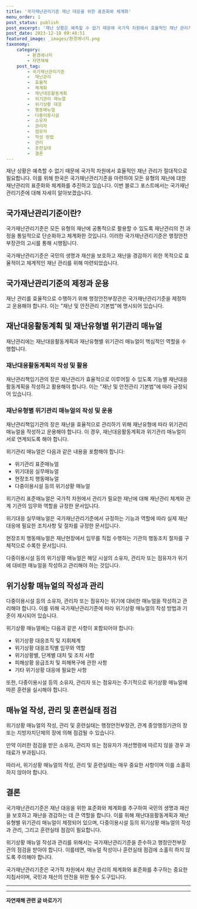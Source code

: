 ```yaml
---
title: '국가재난관리기준 재난 대응을 위한 표준화와 체계화'
menu_order: 1
post_status: publish
post_excerpt: '재난 상황은 예측할 수 없기 때문에 국가적 차원에서 효율적인 재난 관리가 절대적으로 필요합니다. 이를 위해 한국은 국가재난관리기준을 마련하여 모든 유형의 재난에 대한 재난관리의 표준화와 체계화를 추진하고 있습니다. 이번 블로그 포스트에서는 국가재난관리기준에 대해 자세히 알아보겠습니다.'
post_date: 2023-12-18 09:48:51
featured_image: _images/환경에너지.png
taxonomy:
    category:
        - 환경에너지
        - 자연재해
    post_tag:
        - 국가재난관리기준
        -  재난관리
        -  효율적
        -  체계화
        -  재난대응활동계획
        -  위기관리 매뉴얼
        -  위기상황 대응
        -  행동매뉴얼
        -  다중이용시설
        -  소유자
        -  관리자
        -  점유자
        -  작성 방법
        -  관리
        -  훈련실태
        -  결론
---
```



재난 상황은 예측할 수 없기 때문에 국가적 차원에서 효율적인 재난 관리가 절대적으로 필요합니다. 이를 위해 한국은 국가재난관리기준을 마련하여 모든 유형의 재난에 대한 재난관리의 표준화와 체계화를 추진하고 있습니다. 이번 블로그 포스트에서는 국가재난관리기준에 대해 자세히 알아보겠습니다.

## 국가재난관리기준이란?

국가재난관리기준은 모든 유형의 재난에 공통적으로 활용할 수 있도록 재난관리의 전 과정을 통일적으로 단순화하고 체계화한 것입니다. 이러한 국가재난관리기준은 행정안전부장관의 고시를 통해 시행됩니다.

국가재난관리기준은 국민의 생명과 재산을 보호하고 재난을 경감하기 위한 목적으로 효율적이고 체계적인 재난 관리를 위해 마련되었습니다.

## 국가재난관리기준의 제정과 운용

재난 관리를 효율적으로 수행하기 위해 행정안전부장관은 국가재난관리기준을 제정하고 운용해야 합니다. 이는 "재난 및 안전관리 기본법"에 명시되어 있습니다.

## 재난대응활동계획 및 재난유형별 위기관리 매뉴얼

재난관리에는 재난대응활동계획과 재난유형별 위기관리 매뉴얼이 핵심적인 역할을 수행합니다.

### 재난대응활동계획의 작성 및 활용

재난관리책임기관의 장은 재난관리가 효율적으로 이루어질 수 있도록 기능별 재난대응 활동계획을 작성하고 활용해야 합니다. 이는 "재난 및 안전관리 기본법"에 따라 규정되어 있습니다.

### 재난유형별 위기관리 매뉴얼의 작성 및 운용

재난관리책임기관의 장은 재난을 효율적으로 관리하기 위해 재난유형에 따라 위기관리 매뉴얼을 작성하고 운용해야 합니다. 이 경우, 재난대응활동계획과 위기관리 매뉴얼이 서로 연계되도록 해야 합니다.

위기관리 매뉴얼은 다음과 같은 내용을 포함해야 합니다:

- 위기관리 표준매뉴얼
- 위기대응 실무매뉴얼
- 현장조치 행동매뉴얼
- 다중이용시설 등의 위기상황 매뉴얼

위기관리 표준매뉴얼은 국가적 차원에서 관리가 필요한 재난에 대해 재난관리 체계와 관계 기관의 임무와 역할을 규정한 문서입니다. 

위기대응 실무매뉴얼은 국가재난관리기준에서 규정하는 기능과 역할에 따라 실제 재난대응에 필요한 조치사항 및 절차를 규정한 문서입니다.

현장조치 행동매뉴얼은 재난현장에서 임무를 직접 수행하는 기관의 행동조치 절차를 구체적으로 수록한 문서입니다.

다중이용시설 등의 위기상황 매뉴얼은 해당 시설의 소유자, 관리자 또는 점유자가 위기에 대비한 매뉴얼을 작성하고 관리해야 하는 것입니다.

## 위기상황 매뉴얼의 작성과 관리

다중이용시설 등의 소유자, 관리자 또는 점유자는 위기에 대비한 매뉴얼을 작성하고 관리해야 합니다. 이를 위해 국가재난관리기준에 따라 위기상황 매뉴얼의 작성 방법과 기준이 제시되어 있습니다.

위기상황 매뉴얼에는 다음과 같은 사항이 포함되어야 합니다:

- 위기상황 대응조직 및 지휘체계
- 위기상황 대응조직별 임무와 역할
- 위기상황별, 단계별 대처 및 조치 사항
- 피해상황 응급조치 및 피해복구에 관한 사항
- 기타 위기상황 대응에 필요한 사항

또한, 다중이용시설 등의 소유자, 관리자 또는 점유자는 주기적으로 위기상황 매뉴얼에 따른 훈련을 실시해야 합니다.

## 매뉴얼 작성, 관리 및 훈련실태 점검

위기상황 매뉴얼의 작성, 관리 및 훈련실태는 행정안전부장관, 관계 중앙행정기관의 장 또는 지방자치단체의 장에 의해 점검될 수 있습니다. 

만약 이러한 점검을 받은 소유자, 관리자 또는 점유자가 개선명령에 따르지 않을 경우 과태료가 부과됩니다.

따라서, 위기상황 매뉴얼의 작성, 관리 및 훈련실태는 매우 중요한 사항이며 이를 소홀히 하지 않아야 합니다.

## 결론

국가재난관리기준은 재난 대응을 위한 표준화와 체계화를 추구하여 국민의 생명과 재산을 보호하고 재난을 경감하는 데 큰 역할을 합니다. 이를 위해 재난대응활동계획과 재난유형별 위기관리 매뉴얼이 제정되어 있으며, 다중이용시설 등의 위기상황 매뉴얼의 작성과 관리, 그리고 훈련실태 점검이 필요합니다.

위기상황 매뉴얼 작성과 관리를 위해서는 국가재난관리기준을 준수하고 행정안전부장관의 점검을 받아야 합니다. 이를테면, 매뉴얼 작성이나 훈련실태 점검에 소홀히 하지 않도록 주의해야 합니다.

국가재난관리기준은 국가적 차원에서 재난 관리의 체계화와 표준화를 추구하는 중요한 지침서이며, 국민과 재산의 안전을 위한 필수 도구입니다.

---

<!-- wp:separator -->
<hr class="wp-block-separator has-alpha-channel-opacity"/>
<!-- /wp:separator -->

<!-- wp:group {"backgroundColor":"base","layout":{"type":"constrained"}} -->
<div class="wp-block-group has-base-background-color has-background"><!-- wp:paragraph {"align":"center","fontSize":"medium"} -->
<p class="has-text-align-center has-large-font-size"><strong>자연재해 관련 글 바로가기</strong></p>
<!-- /wp:paragraph -->


<!-- wp:latest-posts
{"categories":[{"id":35076,"count":19,"description":"","link":"https://uknowlaw.com/category/%ec%9e%90%ec%97%b0%ec%9e%ac%ed%95%b4/","name":"자연재해","slug":"자연재해","taxonomy":"category","parent":0,"meta":[],"_links":{"self":[{"href":"https://uknowlaw.com/wp-json/wp/v2/categories/35076"}],"collection":[{"href":"https://uknowlaw.com/wp-json/wp/v2/categories"}],"about":[{"href":"https://uknowlaw.com/wp-json/wp/v2/taxonomies/category"}],"wp:post_type":[{"href":"https://uknowlaw.com/wp-json/wp/v2/posts?categories=35076"}],"curies":[{"name":"wp","href":"https://api.w.org/{rel}","templated":true}]}}],"postsToShow":100,"excerptLength":28,"postLayout":"grid","columns":2,"featuredImageAlign":"left","featuredImageSizeSlug":"large","fontSize":"small"} /--></div>
<!-- /wp:group -->